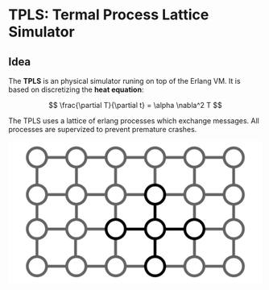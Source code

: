 # **TPLS**: Termal Process Lattice Simulator

## Idea

The **TPLS** is an physical simulator runing on top of the Erlang VM. It is based on discretizing the **heat equation**:

$$ \frac{\partial T}{\partial t} = \alpha \nabla^2 T $$

The TPLS uses a lattice of erlang processes which exchange messages. All processes are supervized to prevent premature crashes. 

<img src="./assets/scheme.svg">
